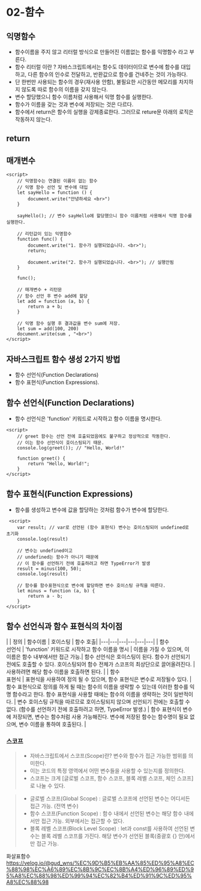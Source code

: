 # 02-함수
## 익명함수
+ 함수이름을 주지 않고 리터럴 방식으로 만들어진 이름없는 함수를 익명함수 라고 부른다.
+ 함수 리터럴 이란 ? 자바스크립트에서는 함수도 데이터이므로 변수에 함수를 대입하고, 다른 함수의 인수로 전달하고, 반환값으로 함수를 건네주는 것이 가능하다.
+ 단 한번만 사용되는 함수의 경우(재사용 안함), 불필요한 시간동안 메모리를 차지하지 않도록 따로 함수의 이름을 갖지 않는다. 
+ 변수 할당했으니 함수 이름처럼 사용해서 익명 함수를 실행한다. 
+ 함수가 이름을 갖는 것과 변수에 저장되는 것은 다르다.
+ 함수에서 return은 함수의 실행을 강제종료한다. 그러므로 reture문 아래의 로직은 작동하지 않는다.

## return

## 매개변수

````
<script>
    // 익명함수는 연결된 이름이 없는 함수
    // 익명 함수 선언 및 변수에 대입
    let sayHello = function () {
        document.write("안녕하세요 <br>")
    }

    sayHello(); // 변수 sayHello에 할당했으니 함수 이름처럼 사용해서 익명 함수를 실행한다.

    // 리턴값이 있는 익명함수
    function func() {
        document.write("1. 함수가 실행되었습니다. <br>");
        return;

        document.write("2. 함수가 실행되었습니다. <br>"); // 실행안됨
    }

    func();

    // 매개변수 + 리턴문
    // 함수 선언 후 변수 add에 할당
    let add = function (a, b) {
        return a + b;
    }

    // 익명 함수 실행 후 결과값을 변수 sum에 저장.
    let sum = add(100, 200)
    document.write(sum , "<br>")
</script>
````

## 자바스크립트 함수 생성 2가지 방법
+ 함수 선언식(Function Declarations)
+ 함수 표현식(Function Expressions).


## 함수 선언식(Function Declarations)
+ 함수 선언식은 'function' 키워드로 시작하고 함수 이름을 명시한다.

````
<script>
    // greet 함수는 선언 전에 호출되었음에도 불구하고 정상적으로 작동한다.
    // 이는 함수 선언식이 호이스팅되기 때문.
    console.log(greet()); // "Hello, World!"

    function greet() {
        return "Hello, World!";
    }
</script>
````

## 함수 표현식(Function Expressions)
+ 함수를 생성하고 변수에 값을 할당하는 것처럼 함수가 변수에 할당한다.

````
 <script>
    var result; // var로 선언된 (함수 표현식) 변수는 호이스팅되어 undefined로 초기화
    console.log(result)

    // 변수는 undefined이고
    // undefined는 함수가 아니기 때문에 
    // 이 함수를 선언하기 전에 호출하려고 하면 TypeError가 발생
    result = minus(100, 50);
    console.log(result)

    // 함수를 함수표현식으로 변수에 할당하면 변수 호이스팅 규칙을 따른다.
    let minus = function (a, b) {
        return a - b;
    }
</script>
````

## 함수 선언식과 함수 표현식의 차이점

|   |  정의  |  함수이름 | 호이스팅 | 함수 호출|
|---|---|---|---|---|---|
| 함수<br>선언식 | 'function' 키워드로 시작하고 함수 이름을 명시 | 이름을 가질 수 있으며, 이 이름은 함수 내부에서만 접근 가능.|  함수 선언식은 호이스팅이 된다. 함수가 선언되기 전에도 호출할 수 있다. 호이스팅되어 함수 전체가 스코프의 최상단으로 끌어올려진다.  | 사용하려면 해당 함수 이름을 호출하면 된다.  |
| 함수<br>표현식  | 표현식을 사용하여 정의 될 수 있으며, 함수 표현식은 변수로 저장될수 있다. | 함수 표현식으로 정의를 하게 될 때는 함수의 이름을 생략할 수 있는데 이러한 함수를 익명 함수라고 한다. 함수 표현식을 사용할 때에는 함수의 이름을 생략하는 것이 일반적이다. |  변수 호이스팅 규칙을 따르므로 호이스팅되지 않으며 선언되기 전에는 호출할 수 없다. (함수를 선언하기 전에 호출하려고 하면, TypeError 발생.) |  함수 표현식이 변수에 저장되면, 변수는 함수처럼 사용 가능해진다. 변수에 저장된 함수는 함수명이 필요 없으며, 변수 이름을 통하여 호출된다. |


### 스코프


> + 자바스크립트에서 스코프(Scope)란? 변수와 함수가 접근 가능한 범위를 의미한다. 
> + 이는 코드의 특정 영역에서 어떤 변수들을 사용할 수 있는지를 정의한다.
> + 스코프는 크게 [글로벌 스코프, 함수 스코프, 블록 레벨 스코프, 체인 스코프]로 나눌 수 있다.

> + 글로벌 스코프(Global Scope) : 글로벌 스코프에 선언된 변수는 어디서든 접근 가능. (전역 변수)
> + 함수 스코프(Function Scope) : 함수 내에서 선언된 변수는 해당 함수 내에서만 접근 가능. 외부에서는 접근할 수 없다.
> + 블록 레벨 스코프(Block Level Scope) : let과 const를 사용하여 선언된 변수는 블록 레벨 스코프를 가진다. 해당 변수가 선언된 블록(중괄호 {} 안)에서만 접근 가능.







화살표함수
https://velog.io/@gud_wns/%EC%9D%B5%EB%AA%85%ED%95%A8%EC%88%98%EC%A6%89%EC%8B%9C%EC%8B%A4%ED%96%89%ED%95%A8%EC%88%98%ED%99%94%EC%82%B4%ED%91%9C%ED%95%A8%EC%88%98

